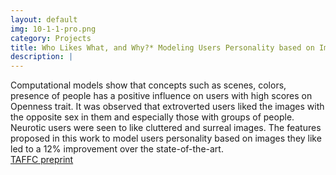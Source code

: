 ```yaml
---
layout: default
img: 10-1-1-pro.png
category: Projects
title: Who Likes What, and Why?* Modeling Users Personality based on Image Likes
description: |
---
```

Computational models show that concepts such as scenes, colors, presence of people has a positive influence on users with high scores on Openness trait. It was observed that extroverted users liked the images with the opposite sex in them and especially those with groups of people. Neurotic users were seen to like cluttered  and surreal images. The features proposed in this work to model users personality based on images they like led to a 12% improvement over the state-of-the-art.     
[TAFFC preprint](https://www.dropbox.com/s/nk1eunrmiqv8t9t/R2.pdf?dl=1)
